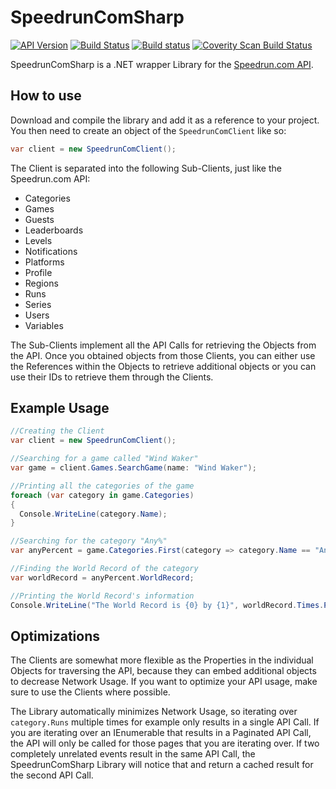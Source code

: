 # SpeedrunComSharp

[![API Version](https://img.shields.io/badge/API-cacad8...-blue.svg)](https://github.com/speedruncom/api/tree/cacad851913a74da30cdcb7afb8273c26f6795ed)
[![Build Status](https://travis-ci.org/LiveSplit/SpeedrunComSharp.svg?branch=master)](https://travis-ci.org/LiveSplit/SpeedrunComSharp)
[![Build status](https://ci.appveyor.com/api/projects/status/w383t09ffk5ovo7y/branch/master?svg=true)](https://ci.appveyor.com/project/CryZe/speedruncomsharp/branch/master)
[![Coverity Scan Build Status](https://img.shields.io/coverity/scan/5662.svg)](https://scan.coverity.com/projects/5662)

SpeedrunComSharp is a .NET wrapper Library for the [Speedrun.com
API](https://github.com/speedruncom/api).

## How to use

Download and compile the library and add it as a reference to your project. You then need to create an object of the `SpeedrunComClient` like so:

```C#
var client = new SpeedrunComClient();
```

The Client is separated into the following Sub-Clients, just like the Speedrun.com API:
* Categories
* Games
* Guests
* Leaderboards
* Levels
* Notifications
* Platforms
* Profile
* Regions
* Runs
* Series
* Users
* Variables

The Sub-Clients implement all the API Calls for retrieving the Objects from the API. Once you obtained objects from those Clients, you can either use the References within the Objects to retrieve additional objects or you can use their IDs to retrieve them through the Clients.

## Example Usage

```C#
//Creating the Client
var client = new SpeedrunComClient();

//Searching for a game called "Wind Waker"
var game = client.Games.SearchGame(name: "Wind Waker");

//Printing all the categories of the game
foreach (var category in game.Categories)
{
  Console.WriteLine(category.Name);
}

//Searching for the category "Any%"
var anyPercent = game.Categories.First(category => category.Name == "Any%");

//Finding the World Record of the category
var worldRecord = anyPercent.WorldRecord;

//Printing the World Record's information
Console.WriteLine("The World Record is {0} by {1}", worldRecord.Times.Primary, worldRecord.Player.Name);

```

## Optimizations

The Clients are somewhat more flexible as the Properties in the individual Objects for traversing the API, because they can embed additional objects to decrease Network Usage. If you want to optimize your API usage, make sure to use the Clients where possible.

The Library automatically minimizes Network Usage, so iterating over `category.Runs` multiple times for example only results in a single API Call. If you are iterating over an IEnumerable that results in a Paginated API Call, the API will only be called for those pages that you are iterating over. If two completely unrelated events result in the same API Call, the SpeedrunComSharp Library will notice that and return a cached result for the second API Call.
